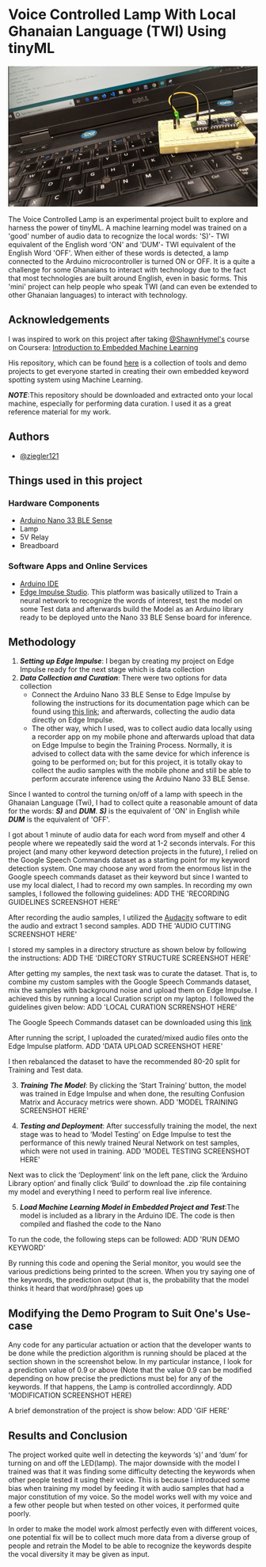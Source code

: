 
# Voice Controlled Lamp With Local Ghanaian Language (TWI) Using tinyML
![1image](images/Nano33BLESense-VoiceControlledLED_hookup.JPG)

The Voice Controlled Lamp is an experimental project built to explore and harness the power of tinyML. A machine learning model was trained on a 'good' number of audio data to recognize the local words: 'S)'- TWI equivalent of the English word 'ON' and 'DUM'- TWI equivalent of the English Word 'OFF'. When either of these words is detected, a lamp connected to the Arduino microcontroller is turned ON or OFF. 
It is a quite a challenge for some Ghanaians to interact with technology due to the fact that most technologies are built around English, even in basic forms. This 'mini' project can help people who speak TWI (and can even be extended to other Ghanaian languages) to interact with technology.


## Acknowledgements
I was inspired to work on this project after taking [@ShawnHymel's](https://github.com/ShawnHymel) course on Coursera: [Introduction to Embedded Machine Learning](https://coursera.org/share/4e592ef014e55f51cb7cbd029be1fa7a)

His repository, which can be found [here](https://github.com/ShawnHymel/ei-keyword-spotting) is a collection of tools and demo projects to get everyone started in creating their own embedded keyword spotting system using Machine Learning. 

***NOTE***:This repository should be downloaded and extracted onto your local machine, especially for performing data curation. 
I used it as a great reference material for my work.


## Authors

- [@ziegler121](https://www.github.com/ziegler121)

## Things used in this project
### Hardware Components
- [Arduino Nano 33 BLE Sense](https://www.github.com/ziegler121)
- Lamp
- 5V Relay
- Breadboard

### Software Apps and Online Services
- [Arduino IDE](https://www.arduino.cc/en/software)
- [Edge Impulse Studio](https://www.edgeimpulse.com/). This platform was basically utilized to Train a neural network to recognize the words of interest, test the model on some Test data and afterwards build the Model as an Arduino library ready to be deployed unto the Nano 33 BLE Sense board for inference.

## Methodology
1. ***Setting up Edge Impulse***: I began by creating my project on Edge Impulse ready for the next stage which is data collection
2. ***Data Collection and Curation***: There were two options for data collection
   - Connect the Arduino Nano 33 BLE Sense to Edge Impulse by following the instructions for its documentation page which can be found using [this link](https://docs.edgeimpulse.com/docs/development-platforms/officially-supported-mcu-targets/arduino-nano-33-ble-sense); and afterwards, collecting the audio data directly on Edge Impulse.
   - The other way, which I used, was to collect audio data locally using a recorder app on my mobile phone and afterwards upload that data on Edge Impulse to begin the Training Process. Normally, it is advised to collect data with the same device for which inference is going to be performed on; but for this project, it is totally okay to collect the audio samples with the mobile phone and still be able to perform accurate inference using the Arduino Nano 33 BLE Sense.
  
Since I wanted to control the turning on/off of a lamp with speech in the Ghanaian Language (Twi), I had to collect quite a reasonable amount of data for the words: ***S)*** and ***DUM***. ***S)*** is the equivalent of 'ON' in English while ***DUM*** is the equivalent of 'OFF'.

I got about 1 minute of audio data for each word from myself and other 4 people where we repeatedly said the word at 1-2 seconds intervals.
For this project (and many other keyword detection projects in the future), I relied on the Google Speech Commands dataset as a starting point for my keyword detection system. One may choose any word from the enormous list in the Google speech commands dataset as their keyword but since I wanted to use my local dialect, I had to record my own samples.
In recording my own samples, I followed the following guidelines:
ADD THE 'RECORDING GUIDELINES SCREENSHOT HERE'

After recording the audio samples, I utilized the [Audacity](https://www.audacityteam.org/) software to edit the audio and extract 1 second samples.
ADD THE 'AUDIO CUTTING SCREENSHOT HERE'

I stored my samples in a directory structure as shown below by following the instructions:
ADD THE 'DIRECTORY STRUCTURE SCREENSHOT HERE'

After getting my samples, the next task was to curate the dataset. That is, to combine my custom samples with the Google Speech Commands dataset, mix the samples with background noise and upload them on Edge Impulse. I achieved this by running a local Curation script on my laptop. I followed the guidelines given below:
ADD 'LOCAL CURATION SCRRENSHOT HERE'

The Google Speech Commands dataset can be downloaded using this [link](http://download.tensorflow.org/data/speech_commands_v0.02.tar.gz)

After running the script, I uploaded the curated/mixed audio files onto the Edge Impulse platform.
ADD 'DATA UPLOAD SCREENSHOT HERE'

I then rebalanced the dataset to have the recommended 80-20 split for Training and Test data.

3. ***Training The Model***: By clicking the ‘Start Training’ button, the model was trained in Edge Impulse and when done, the resulting Confusion Matrix and Accuracy metrics were shown.
ADD 'MODEL TRAINING SCREENSHOT HERE'

4. ***Testing and Deployment***: After successfully training the model, the next stage was to head to ‘Model Testing’ on Edge Impulse to test the performance of this newly trained Neural Network on test samples, which were not used in training.
ADD 'MODEL TESTING SCREENSHOT HERE'

Next was to click the ‘Deployment’ link on the left pane, click the ‘Arduino Library option’ and finally click ‘Build’ to download the .zip file containing my model and everything I need to perform real live inference.

5. ***Load Machine Learning Model in Embedded Project and Test***:The model is included as a library in the Arduino IDE. The code is then compiled and flashed the code to the Nano

To run the code, the following steps can be followed:
ADD 'RUN DEMO KEYWORD' 

By running this code and opening the Serial monitor, you would see the various predictions being printed to the screen. When you try saying one of the keywords, the prediction output (that is, the probability that the model thinks it heard that word/phrase) goes up

## Modifying the Demo Program to Suit One's Use-case
Any code for any particular actuation or action that the developer wants to be done while the prediction algorithm is running should be placed at the section shown in the screenshot below. 
In my particular instance, I look for a prediction value of 0.9 or above (Note that the value 0.9 can be modified depending on how precise the predictions must be) for any of the keywords. If that happens, the Lamp is controlled accordinngly.
ADD 'MODIFICATION SCREENSHOT HERE)

A brief demonstration of the project is show below:
ADD 'GIF HERE'

## Results and Conclusion
The project worked quite well in detecting the keywords ‘s)’ and ‘dum’ for turning on and off the LED(lamp). 
The major downside with the model I trained was that it was finding some difficulty detecting the keywords when other people tested it using their voice. 
This is because I introduced some bias when training my model by feeding it with audio samples that had a major constitution of my voice. So the model works well with my voice and a few other people but when tested on other voices, it performed quite poorly. 

In order to make the model work almost perfectly even with different voices, one potential fix will be to collect much more data from a diverse group of people and retrain the Model to be able to recognize the keywords despite the vocal diversity it may be given as input.
